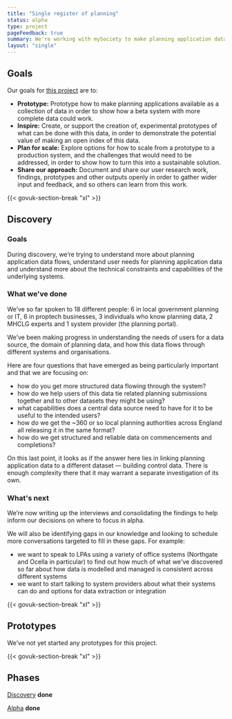 ```yaml
---
title: "Single register of planning"
status: alpha
type: project
pageFeedback: true
summary: We're working with mySociety to make planning application data more trustworthy and up to date, as well as easier to find and use.
layout: "single"
---
```


## Goals

Our goals for [this project](https://www.digitalmarketplace.service.gov.uk/digital-outcomes-and-specialists/opportunities/8075) are to:

* **Prototype:** Prototype how to make planning applications available as a collection of data in order to show how a beta system with more complete data could work.
* **Inspire:** Create, or support the creation of, experimental prototypes of what can be done with this data, in order to demonstrate the potential value of making an open index of this data.
* **Plan for scale:** Explore options for how to scale from a prototype to a production system, and the challenges that would need to be addressed, in order to show how to turn this into a sustainable solution.
* **Share our approach:** Document and share our user research work, findings, prototypes and other outputs openly in order to gather wider input and feedback, and so others can learn from this work.

{{< govuk-section-break "xl" >}}

## Discovery

### Goals

During discovery, we’re trying to understand more about planning application data flows, understand user needs for planning application data and understand more about the technical constraints and capabilities of the underlying systems.

### What we've done

We’ve so far spoken to 18 different people: 6 in local government planning or IT, 6 in proptech businesses, 3 individuals who know planning data, 2 MHCLG experts and 1 system provider (the planning portal).

We’ve been making progress in understanding the needs of users for a data source, the domain of planning data, and how this data flows through different systems and organisations.

Here are four questions that have emerged as being particularly important and that we are focusing on:

* how do you get more structured data flowing through the system?
* how do we help users of this data tie related planning submissions together and to other datasets they might be using?
* what capabilities does a central data source need to have for it to be useful to the intended users?
* how do we get the ~360 or so local planning authorities across England all releasing it in the same format?
* how do we get structured and reliable data on commencements and completions?

On this last point, it looks as if the answer here lies in linking planning application data to a different dataset — building control data. There is enough complexity there that it may warrant a separate investigation of its own.

### What's next

We’re now writing up the interviews and consolidating the findings to help inform our decisions on where to focus in alpha.

We will also be identifying gaps in our knowledge and looking to schedule more conversations targeted to fill in these gaps. For example:

* we want to speak to LPAs using a variety of office systems (Northgate and Ocella in particular) to find out how much of what we've discovered so far about how data is modelled and managed is consistent across different systems
* we want to start talking to system providers about what their systems can do and options for data extraction or integration

{{< govuk-section-break "xl" >}}

## Prototypes

We’ve not yet started any prototypes for this project.

{{< govuk-section-break "xl" >}}

## Phases
<p>
	<a class="govuk-link govuk-body-l" href="/project/single-register-of-planning/discovery">Discovery</a> <strong class="govuk-tag">done</strong>
</p>
<p>
	<a class="govuk-link govuk-body-l" href="/project/single-register-of-planning/alpha">Alpha</a> <strong class="govuk-tag">done</strong>
</p>
